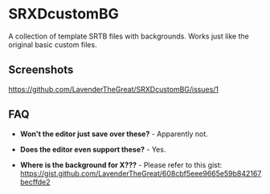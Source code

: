 # SRXDcustomBG
A collection of template SRTB files with backgrounds. Works just like the original basic custom files.

## Screenshots

https://github.com/LavenderTheGreat/SRXDcustomBG/issues/1

## FAQ

- **Won't the editor just save over these?** - Apparently not.

- **Does the editor even support these?** - Yes.

- **Where is the background for X???** - Please refer to this gist: https://gist.github.com/LavenderTheGreat/608cbf5eee9665e59b842167becffde2
